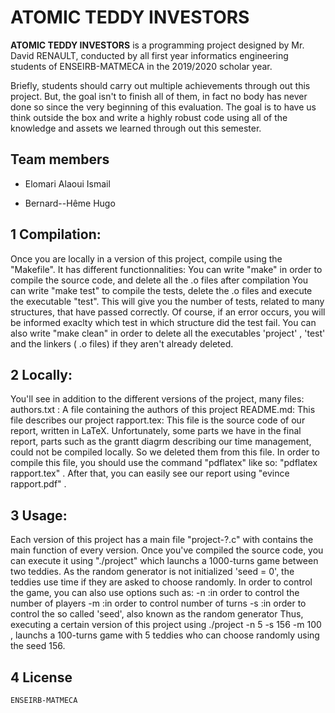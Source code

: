 # ATOMIC TEDDY INVESTORS

**ATOMIC TEDDY INVESTORS** is a programming project designed by Mr. David RENAULT, conducted by all first year informatics engineering students of ENSEIRB-MATMECA in the 2019/2020 scholar year.

Briefly, students should carry out multiple achievements through out this project. But, the goal isn't to finish all of them, in fact no body has never done so since the very beginning of this evaluation. The goal is to have us think outside the box and write a highly robust code using all of the knowledge and assets we learned through out this semester. 

## Team members

- Elomari Alaoui Ismail

- Bernard--Hême Hugo

## 1	 Compilation:
Once you are locally in a version of this project, compile using the "Makefile". It has different functionnalities:
     You can write "make" in order to compile the source code, and delete all the .o files after compilation
     You can write "make test" to compile the tests, delete the .o files and execute the executable "test". This will give you the number of tests, related to many structures, that have passed correctly. Of course, if an error occurs, you will be informed exaclty which test in which structure did the test fail. 
     You can also write "make clean" in order to delete all the executables 'project' , 'test' and the linkers ( .o files) if they aren't already deleted.

## 2   	 Locally:
You'll see in addition to the different versions of the project, many files:
       authors.txt : A file containing the authors of this project
       README.md: This file describes our project
       rapport.tex: This file is the source code of our report, written in LaTeX. Unfortunately, some parts we have in the final report, parts such as the grantt diagrm describing our time management, could not be compiled locally. So we deleted them from this file. In order to compile this file, you should use the command "pdflatex" like so: "pdflatex rapport.tex" . After that, you can easily see our report using "evince rapport.pdf" . 
       

## 3   	  Usage:
Each version of this project has a main file "project-?.c" with contains the main function of every version. Once you've compiled the source code, you can execute it using "./project" which launchs a 1000-turns game between two teddies. As the random generator is not initialized 'seed = 0', the teddies use time if they are asked to choose randomly.
In order to control the game, you can also use options such as:
   	   -n :in order to control the number of players
	   -m :in order to control number of turns
	   -s :in order to control the so called 'seed', also known as the random generator
Thus, executing a certain version of this project using ./project -n 5 -s 156 -m 100 , launchs a 100-turns game with 5 teddies who can choose randomly using the seed 156.

## 4    	License
	ENSEIRB-MATMECA  
